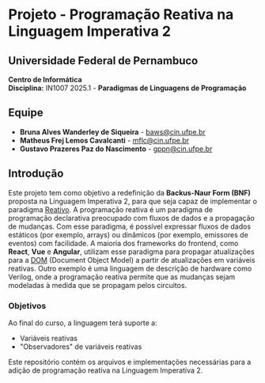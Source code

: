 # Projeto - Programação Reativa na Linguagem Imperativa 2

## Universidade Federal de Pernambuco  
**Centro de Informática**  
**Disciplina:** IN1007 2025.1 - **Paradigmas de Linguagens de Programação**  

## Equipe
- **Bruna Alves Wanderley de Siqueira** - [baws@cin.ufpe.br](mailto:baws@cin.ufpe.br)  
- **Matheus Frej Lemos Cavalcanti** - [mflc@cin.ufpe.br](mailto:mflc@cin.ufpe.br)  
- **Gustavo Prazeres Paz do Nascimento** - [gppn@cin.ufpe.br](mailto:gppn@cin.ufpe.br)  

## Introdução
Este projeto tem como objetivo a redefinição da **Backus-Naur Form (BNF)** proposta na Linguagem Imperativa 2, para que seja capaz de implementar o paradigma [Reativo](https://en.wikipedia.org/wiki/Reactive_programming). A programação reativa é um paradigma de programação declarativa preocupado com fluxos de dados e a propagação de mudanças. Com esse paradigma, é possível expressar fluxos de dados estáticos (por exemplo, arrays) ou dinâmicos (por exemplo, emissores de eventos) com facilidade. A maioria dos frameworks do frontend, como **React**, **Vue** e **Angular**, utilizam esse paradigma para propagar atualizações para a [DOM](https://developer.mozilla.org/pt-BR/docs/Web/API/Document_Object_Model/Introduction) (Document Object Model) a partir de atualizações em variáveis reativas. Outro exemplo é uma linguagem de descrição de hardware como Verilog, onde a programação reativa permite que as mudanças sejam modeladas à medida que se propagam pelos circuitos.

### Objetivos
Ao final do curso, a linguagem terá suporte a:
-  Variáveis reativas
-  "Observadores" de variáveis reativas

Este repositório contém os arquivos e implementações necessárias para a adição de programação reativa na Linguagem Imperativa 2.

